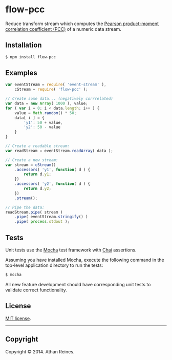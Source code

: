 flow-pcc
========

Reduce transform stream which computes the [Pearson product-moment correlation coefficient (PCC)](http://en.wikipedia.org/wiki/Pearson_coefficient) of a numeric data stream.


## Installation

``` bash
$ npm install flow-pcc
```


## Examples

``` javascript
var eventStream = require( 'event-stream' ),
	cStream = require( 'flow-pcc' );

// Create some data... (negatively corrrelated)
var data = new Array( 1000 ), value;
for ( var i = 0; i < data.length; i++ ) {
	value = Math.random() * 50;
	data[ i ] = {
		'y1': 50 + value,
		'y2': 50 - value
	}
}

// Create a readable stream:
var readStream = eventStream.readArray( data );

// Create a new stream:
var stream = cStream()
	.accessors( 'y1', function( d ) {
		return d.y1;
	})
	.accessors( 'y2', function( d ) {
		return d.y2;
	})
	.stream();

// Pipe the data:
readStream.pipe( stream )
	.pipe( eventStream.stringify() )
	.pipe( process.stdout );
```

## Tests

Unit tests use the [Mocha](http://visionmedia.github.io/mocha) test framework with [Chai](http://chaijs.com) assertions.

Assuming you have installed Mocha, execute the following command in the top-level application directory to run the tests:

``` bash
$ mocha
```

All new feature development should have corresponding unit tests to validate correct functionality.


## License

[MIT license](http://opensource.org/licenses/MIT). 


---
## Copyright

Copyright &copy; 2014. Athan Reines.

